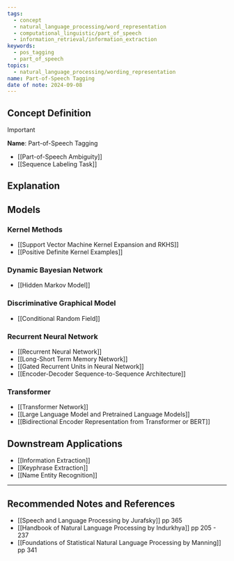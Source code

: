 ```yaml
---
tags:
  - concept
  - natural_language_processing/word_representation
  - computational_linguistic/part_of_speech
  - information_retrieval/information_extraction
keywords:
  - pos_tagging
  - part_of_speech
topics:
  - natural_language_processing/wording_representation
name: Part-of-Speech Tagging
date of note: 2024-09-08
---
```


## Concept Definition

>[!important]
>**Name**: Part-of-Speech Tagging


- [[Part-of-Speech Ambiguity]]
- [[Sequence Labeling Task]]

## Explanation


## Models

### Kernel Methods

- [[Support Vector Machine Kernel Expansion and RKHS]]
- [[Positive Definite Kernel Examples]]


### Dynamic Bayesian Network

- [[Hidden Markov Model]]

### Discriminative Graphical Model

- [[Conditional Random Field]]

### Recurrent Neural Network

- [[Recurrent Neural Network]]
- [[Long-Short Term Memory Network]]
- [[Gated Recurrent Units in Neural Network]]
- [[Encoder-Decoder Sequence-to-Sequence Architecture]]

### Transformer

- [[Transformer Network]]
- [[Large Language Model and Pretrained Language Models]]
- [[Bidirectional Encoder Representation from Transformer or BERT]]


## Downstream Applications 

- [[Information Extraction]]
- [[Keyphrase Extraction]]
- [[Name Entity Recognition]]


-----------
##  Recommended Notes and References







- [[Speech and Language Processing by Jurafsky]] pp 365
- [[Handbook of Natural Language Processing by Indurkhya]] pp 205 - 237
- [[Foundations of Statistical Natural Language Processing by Manning]] pp 341